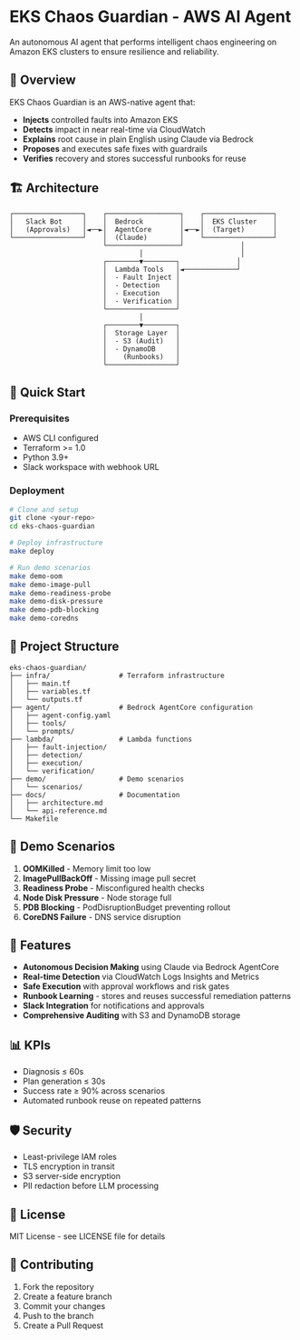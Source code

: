 # EKS Chaos Guardian - AWS AI Agent

An autonomous AI agent that performs intelligent chaos engineering on Amazon EKS clusters to ensure resilience and reliability.

## 🎯 Overview

EKS Chaos Guardian is an AWS-native agent that:
- **Injects** controlled faults into Amazon EKS
- **Detects** impact in near real-time via CloudWatch
- **Explains** root cause in plain English using Claude via Bedrock
- **Proposes** and executes safe fixes with guardrails
- **Verifies** recovery and stores successful runbooks for reuse

## 🏗️ Architecture

```
┌─────────────────┐    ┌──────────────────┐    ┌─────────────────┐
│   Slack Bot     │    │  Bedrock         │    │  EKS Cluster    │
│   (Approvals)   │◄──►│  AgentCore       │◄──►│  (Target)       │
└─────────────────┘    │  (Claude)        │    └─────────────────┘
                       └──────────────────┘              │
                                │                        │
                       ┌────────▼────────┐              │
                       │  Lambda Tools   │◄─────────────┘
                       │  - Fault Inject │
                       │  - Detection    │
                       │  - Execution    │
                       │  - Verification │
                       └─────────────────┘
                                │
                       ┌────────▼────────┐
                       │  Storage Layer  │
                       │  - S3 (Audit)   │
                       │  - DynamoDB     │
                       │    (Runbooks)   │
                       └─────────────────┘
```

## 🚀 Quick Start

### Prerequisites
- AWS CLI configured
- Terraform >= 1.0
- Python 3.9+
- Slack workspace with webhook URL

### Deployment

```bash
# Clone and setup
git clone <your-repo>
cd eks-chaos-guardian

# Deploy infrastructure
make deploy

# Run demo scenarios
make demo-oom
make demo-image-pull
make demo-readiness-probe
make demo-disk-pressure
make demo-pdb-blocking
make demo-coredns
```

## 📁 Project Structure

```
eks-chaos-guardian/
├── infra/                 # Terraform infrastructure
│   ├── main.tf
│   ├── variables.tf
│   └── outputs.tf
├── agent/                 # Bedrock AgentCore configuration
│   ├── agent-config.yaml
│   ├── tools/
│   └── prompts/
├── lambda/                # Lambda functions
│   ├── fault-injection/
│   ├── detection/
│   ├── execution/
│   └── verification/
├── demo/                  # Demo scenarios
│   └── scenarios/
├── docs/                  # Documentation
│   ├── architecture.md
│   └── api-reference.md
└── Makefile
```

## 🧪 Demo Scenarios

1. **OOMKilled** - Memory limit too low
2. **ImagePullBackOff** - Missing image pull secret
3. **Readiness Probe** - Misconfigured health checks
4. **Node Disk Pressure** - Node storage full
5. **PDB Blocking** - PodDisruptionBudget preventing rollout
6. **CoreDNS Failure** - DNS service disruption

## 🔧 Features

- **Autonomous Decision Making** using Claude via Bedrock AgentCore
- **Real-time Detection** via CloudWatch Logs Insights and Metrics
- **Safe Execution** with approval workflows and risk gates
- **Runbook Learning** - stores and reuses successful remediation patterns
- **Slack Integration** for notifications and approvals
- **Comprehensive Auditing** with S3 and DynamoDB storage

## 📊 KPIs

- Diagnosis ≤ 60s
- Plan generation ≤ 30s  
- Success rate ≥ 90% across scenarios
- Automated runbook reuse on repeated patterns

## 🛡️ Security

- Least-privilege IAM roles
- TLS encryption in transit
- S3 server-side encryption
- PII redaction before LLM processing

## 📝 License

MIT License - see LICENSE file for details

## 🤝 Contributing

1. Fork the repository
2. Create a feature branch
3. Commit your changes
4. Push to the branch
5. Create a Pull Request
